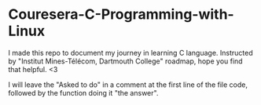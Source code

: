 # Couresera-C-Programming-with-Linux
I made this repo to document my journey in learning C language. Instructed by "Institut Mines-Télécom, Dartmouth College" roadmap, hope you find that helpful. <3

I will leave the "Asked to do" in a comment at the first line of the file code, followed by the function doing it "the answer".
